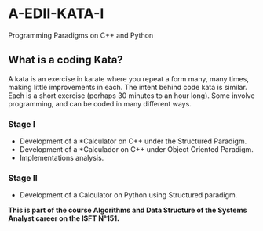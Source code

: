 # A-EDII-KATA-I
Programming Paradigms on C++ and Python

## What is a coding Kata?

A kata is an exercise in karate where you repeat a form many, many times, making little improvements in each.
The intent behind code kata is similar. Each is a short exercise (perhaps 30 minutes to an hour long). Some involve programming, and can be coded in many different ways. 

### Stage I

- Development of a *Calculator on C++ under the Structured Paradigm.
- Development of a *Calculador on C++ under Object Oriented Paradigm.
- Implementations analysis.

### Stage II

- Development of a Calculator on Python using Structured paradigm.

**This is part of the course Algorithms and Data Structure of the Systems Analyst career on the ISFT N°151.**

